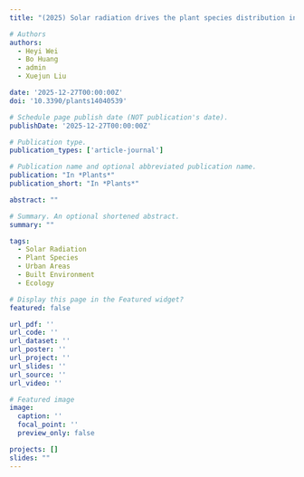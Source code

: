 ```yaml
---
title: "(2025) Solar radiation drives the plant species distribution in urban built-up areas. Plants, 14(4), 539"

# Authors
authors:
  - Heyi Wei
  - Bo Huang
  - admin
  - Xuejun Liu

date: '2025-12-27T00:00:00Z'
doi: '10.3390/plants14040539'

# Schedule page publish date (NOT publication's date).
publishDate: '2025-12-27T00:00:00Z'

# Publication type.
publication_types: ['article-journal']

# Publication name and optional abbreviated publication name.
publication: "In *Plants*"
publication_short: "In *Plants*"

abstract: ""

# Summary. An optional shortened abstract.
summary: ""

tags:
  - Solar Radiation
  - Plant Species
  - Urban Areas
  - Built Environment
  - Ecology

# Display this page in the Featured widget?
featured: false

url_pdf: ''
url_code: ''
url_dataset: ''
url_poster: ''
url_project: ''
url_slides: ''
url_source: ''
url_video: ''

# Featured image
image:
  caption: ''
  focal_point: ''
  preview_only: false

projects: []
slides: ""
---
```


